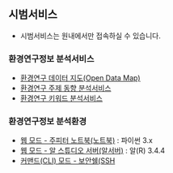 ## 시범서비스
- 시범서비스는 원내에서만 접속하실 수 있습니다.
### 환경연구정보 분석서비스
- [환경연구 데이터 지도(Open Data Map)](./demo/services/opendatamap.md)  
- [환경연구 주제 동향 분석서비스](./demo/services/envtrend.md)  
- [환경연구 키워드 분석서비스](./demo/services/keywordnetwork.md)  
### 환경연구정보 분석환경
- [웹 모드 - 주피터 노트북(노트북)](demo/Python) : 파이썬 3.x
- [웹 모드 - 알 스튜디오 서버(알서버)](demo/R) : 알(R) 3.4.4
- [커맨드(CLI) 모드 - 보안쉘(SSH](demo/Ubuntu)
